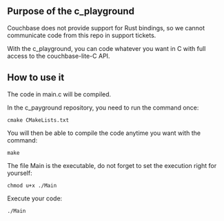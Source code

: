 ## Purpose of the c_playground

Couchbase does not provide support for Rust bindings, so we cannot communicate code from this repo in support tickets.

With the c_playground, you can code whatever you want in C with full access to the couchbase-lite-C API.

## How to use it

The code in main.c will be compiled.

In the c_payground repository, you need to run the command once:

```
cmake CMakeLists.txt
```

You will then be able to compile the code anytime you want with the command:

```
make
```

The file Main is the executable, do not forget to set the execution right for yourself:

```
chmod u+x ./Main
```

Execute your code:

```
./Main
```

